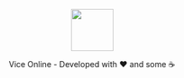 <p align="center"><img src="https://avatars.githubusercontent.com/u/156613944?s=200&v=4" width="75" height="75" /></p>
<p align="center">Vice Online -
Developed with ❤️ and some ☕</p>
